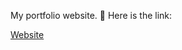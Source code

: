 My portfolio website. 🙂 Here is the link:

<a href="https://fablevi.github.io/portfolio/build/" target="_blank">Website</a>
